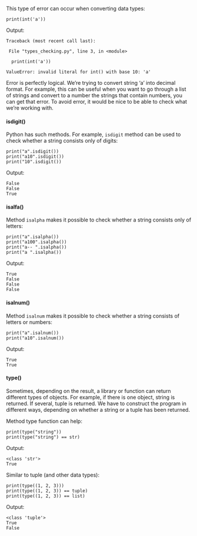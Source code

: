 This type of error can occur when converting data types:

```
print(int('a'))
```

 Output:

```
Traceback (most recent call last):

 File "types_checking.py", line 3, in <module>    

  print(int('a'))

ValueError: invalid literal for int() with base 10: 'a'
```

 

Error is perfectly logical. We’re trying to convert string ‘a’ into decimal format. For example, this can be useful when you want to go through a list of strings and convert to a number the strings that contain numbers, you can get that error. To avoid error, it would be nice to be able to check what we’re working with.

 



#### isdigit()

Python has such methods. For example, `isdigit` method can be used to check whether a string consists only of digits:

```
print("a".isdigit())
print("a10".isdigit())
print("10".isdigit())
```

Output:

```
False
False
True
```

 

#### isalfa()

Method `isalpha` makes it possible to check whether a string consists only of letters:

```
print("a".isalpha())
print("a100".isalpha())
print("a-- ".isalpha())
print("a ".isalpha())
```

Output:

```
True
False
False
False
```

 



#### isalnum()

 Method `isalnum` makes it possible to check whether a string consists of letters or numbers:

```
print("a".isalnum())
print("a10".isalnum())
```

Output:

```
True
True
```

 



#### type()

Sometimes, depending on the result, a library or function can return different types of objects. For example, if there is one object, string is returned. If several, tuple is returned. We have to construct the program in different ways, depending on whether a string or a tuple has been returned.

 

Method type function can help:

```
print(type("string"))
print(type("string") == str)
```

Output:

```
<class 'str'>
True
```

 

Similar to tuple (and other data types):

```
print(type((1, 2, 3)))
print(type((1, 2, 3)) == tuple)
print(type((1, 2, 3)) == list)
```

Output:

```
<class 'tuple'>
True
False
```

 